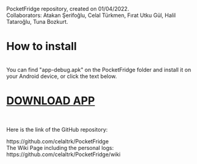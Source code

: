 PocketFridge repository, created on 01/04/2022. <br>
Collaborators: Atakan Şerifoğlu, Celal Türkmen, Fırat Utku Gül, Halil Tataroğlu, Tuna Bozkurt.<br>

<h1> How to install </h1> <br>
You can find "app-debug.apk" on the PocketFridge folder and install it on your Android device, or click the text below. <br>
<h1> <a href="https://github.com/celaltrk/PocketFridge/raw/main/app-debug.apk">DOWNLOAD APP</a></h1> <br>
  

Here is the link of the GitHub repository:
<link> https://github.com/celaltrk/PocketFridge </link> <br>
The Wiki Page including the personal logs: <br>
<link> https://github.com/celaltrk/PocketFridge/wiki </link>
